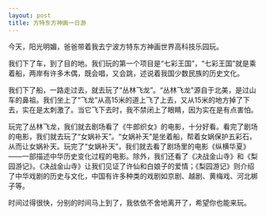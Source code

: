 ```yaml
---
layout: post
title: 方特东方神画一日游
---
```



今天，阳光明媚，爸爸带着我去宁波方特东方神画世界高科技乐园玩。

我们下了车，到了目的地。我们玩的第一个项目是“七彩王国”，“七彩王国”就是乘着船，两岸有许多木偶，既会唱，又会跳，述说着我国少数民族的历史文化。

我们下了船，一路走过去，就去玩了“丛林飞龙”。“丛林飞龙”源自于北美，是过山车的鼻祖。我们坐上了“飞龙”从高15米的道上飞了上去，又从15米的地方掉了下去，实在是太刺激了。当它飞下去时，我不禁闭上了眼睛，因为实在是有点害怕。

玩完了丛林飞龙，我们就去剧场看了《牛郎织女》的电影，十分好看。看完了剧场的电影，我们就去玩了“女娲补天”。“女娲补天”是坐着船，帮着女娲保护五彩石，从而让女娲补天。玩完了“女娲补天”，我们就去看了剧场里的电影《纵横华夏》——一部描述中华历史变化过程的电影。除外，我们还看了《决战金山寺》和《梨园游记》。《决战金山寺》让我们见证了许仙和白娘子的爱情；《梨园游记》则介绍了中华戏剧的历史与文化，中国有许多种类的戏剧如京剧、越剧、黄梅戏、河北梆子等。

时间过得很快，分别的时间马上到了，我依依不舍地离开了，希望你也能来玩。

